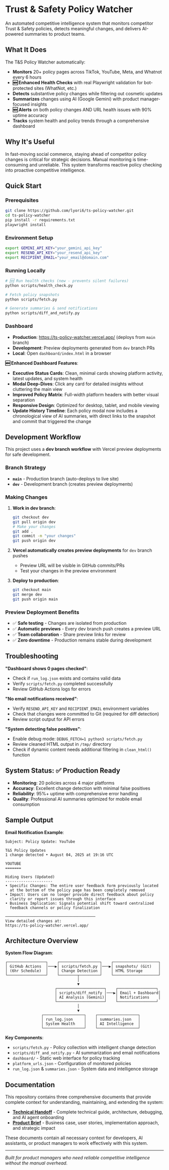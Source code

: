 # Trust & Safety Policy Watcher

An automated competitive intelligence system that monitors competitor Trust & Safety policies, detects meaningful changes, and delivers AI-powered summaries to product teams.

## What It Does

The T&S Policy Watcher automatically:
- **Monitors** 20+ policy pages across TikTok, YouTube, Meta, and Whatnot every 6 hours
- **🆕 Enhanced Health Checks** with real Playwright validation for bot-protected sites (WhatNot, etc.)
- **Detects** substantive policy changes while filtering out cosmetic updates  
- **Summarizes** changes using AI (Google Gemini) with product manager-focused insights
- **🆕 Alerts** on both policy changes AND URL health issues with 90% uptime accuracy
- **Tracks** system health and policy trends through a comprehensive dashboard

## Why It's Useful

In fast-moving social commerce, staying ahead of competitor policy changes is critical for strategic decisions. Manual monitoring is time-consuming and unreliable. This system transforms reactive policy checking into proactive competitive intelligence.

## Quick Start

### Prerequisites
```bash
git clone https://github.com/lyori6/ts-policy-watcher.git
cd ts-policy-watcher
pip install -r requirements.txt
playwright install
```

### Environment Setup
```bash
export GEMINI_API_KEY="your_gemini_api_key"
export RESEND_API_KEY="your_resend_api_key" 
export RECIPIENT_EMAIL="your_email@domain.com"
```

### Running Locally
```bash
# 🆕 Run health checks (new - prevents silent failures)
python scripts/health_check.py

# Fetch policy snapshots
python scripts/fetch.py

# Generate summaries & send notifications  
python scripts/diff_and_notify.py
```

### Dashboard
- **Production**: https://ts-policy-watcher.vercel.app/ (deploys from `main` branch)
- **Development**: Preview deployments generated from `dev` branch PRs
- **Local**: Open `dashboard/index.html` in a browser

**🆕 Enhanced Dashboard Features**:
- **Executive Status Cards**: Clean, minimal cards showing platform activity, latest updates, and system health
- **Modal Deep-Dives**: Click any card for detailed insights without cluttering the main view
- **Improved Policy Matrix**: Full-width platform headers with better visual separation
- **Responsive Design**: Optimized for desktop, tablet, and mobile viewing
- **Update History Timeline**: Each policy modal now includes a chronological view of AI summaries, with direct links to the snapshot and commit that triggered the change

## Development Workflow

This project uses a **dev branch workflow** with Vercel preview deployments for safe development.

### Branch Strategy
- **`main`** - Production branch (auto-deploys to live site)
- **`dev`** - Development branch (creates preview deployments)

### Making Changes
1. **Work in dev branch**:
   ```bash
   git checkout dev
   git pull origin dev
   # Make your changes
   git add .
   git commit -m "your changes"
   git push origin dev
   ```

2. **Vercel automatically creates preview deployments** for `dev` branch pushes
   - Preview URL will be visible in GitHub commits/PRs
   - Test your changes in the preview environment

3. **Deploy to production**:
   ```bash
   git checkout main
   git merge dev
   git push origin main
   ```

### Preview Deployment Benefits
- ✅ **Safe testing** - Changes are isolated from production
- ✅ **Automatic previews** - Every dev branch push creates a preview URL
- ✅ **Team collaboration** - Share preview links for review
- ✅ **Zero downtime** - Production remains stable during development

## Troubleshooting

**"Dashboard shows 0 pages checked"**:
- Check if `run_log.json` exists and contains valid data
- Verify `scripts/fetch.py` completed successfully
- Review GitHub Actions logs for errors

**"No email notifications received"**:
- Verify `RESEND_API_KEY` and `RECIPIENT_EMAIL` environment variables
- Check that changes were committed to Git (required for diff detection)
- Review script output for API errors

**"System detecting false positives"**:
- Enable debug mode: `DEBUG_FETCH=1 python3 scripts/fetch.py`
- Review cleaned HTML output in `/tmp/` directory
- Check if dynamic content needs additional filtering in `clean_html()` function

## System Status: ✅ Production Ready

- **Monitoring**: 20 policies across 4 major platforms
- **Accuracy**: Excellent change detection with minimal false positives
- **Reliability**: 95%+ uptime with comprehensive error handling
- **Quality**: Professional AI summaries optimized for mobile email consumption

## Sample Output

**Email Notification Example**:
```
Subject: Policy Update: YouTube

T&S Policy Updates
1 change detected • August 04, 2025 at 19:16 UTC

YOUTUBE
=======

Hiding Users (Updated)
---------------------
• Specific Changes: The entire user feedback form previously located 
  at the bottom of the policy page has been completely removed
• Impact: Users can no longer provide direct feedback about policy 
  clarity or report issues through this interface
• Business Implication: Signals potential shift toward centralized 
  feedback channels or policy finalization

────────────────────────────────────────
View detailed changes at:
https://ts-policy-watcher.vercel.app/
```

## Architecture Overview

**System Flow Diagram**:
```
┌─────────────────┐    ┌──────────────────┐    ┌────────────────────┐
│ GitHub Actions  │───▶│ scripts/fetch.py │───▶│ snapshots/ (Git)   │
│ (6hr Schedule)  │    │ Change Detection │    │ HTML Storage       │
└─────────────────┘    └────────┬─────────┘    └────────────────────┘
                                │
                                ▼
                      ┌─────────────────────┐    ┌─────────────────┐
                      │ scripts/diff_notify │───▶│ Email + Dashboard│
                      │ AI Analysis (Gemini)│    │ Notifications    │
                      └─────────────────────┘    └─────────────────┘
                                │
                                ▼
                ┌──────────────────┐    ┌──────────────────┐
                │ run_log.json     │    │ summaries.json   │
                │ System Health    │    │ AI Intelligence  │
                └──────────────────┘    └──────────────────┘
```

**Key Components**:
- `scripts/fetch.py` - Policy collection with intelligent change detection
- `scripts/diff_and_notify.py` - AI summarization and email notifications  
- `dashboard/` - Static web interface for policy tracking
- `platform_urls.json` - Configuration of monitored policies
- `run_log.json` & `summaries.json` - System data and intelligence storage

## Documentation

This repository contains three comprehensive documents that provide complete context for understanding, maintaining, and extending the system:

- **[Technical Handoff](TECHNICAL_HANDOFF.md)** - Complete technical guide, architecture, debugging, and AI agent onboarding
- **[Product Brief](PRODUCT_BRIEF.md)** - Business case, user stories, implementation approach, and strategic impact

These documents contain all necessary context for developers, AI assistants, or product managers to work effectively with this system.

---

*Built for product managers who need reliable competitive intelligence without the manual overhead.*